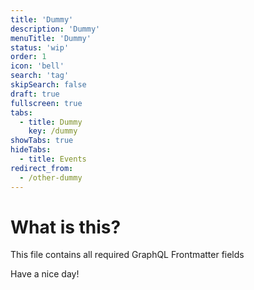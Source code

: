 ```yaml
---
title: 'Dummy'
description: 'Dummy'
menuTitle: 'Dummy'
status: 'wip'
order: 1
icon: 'bell'
search: 'tag'
skipSearch: false
draft: true
fullscreen: true
tabs:
  - title: Dummy
    key: /dummy
showTabs: true
hideTabs:
  - title: Events
redirect_from:
  - /other-dummy
---
```


# What is this?

This file contains all required GraphQL Frontmatter fields

Have a nice day!
